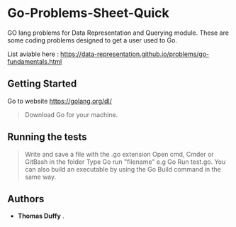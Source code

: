 # Go-Problems-Sheet-Quick
GO lang problems for Data Representation and Querying module. These are some coding problems designed to get a user used to Go.

List aviable here : https://data-representation.github.io/problems/go-fundamentals.html


## Getting Started

Go to website https://golang.org/dl/ 
>Download Go for your machine.



## Running the tests

>Write and save a file with the .go extension 
>Open cmd, Cmder or GitBash in the folder 
>Type Go run "filename" e.g Go Run test.go. 
>You can also build an executable by using the Go Build command in the same way.

## Authors

* **Thomas Duffy** .
